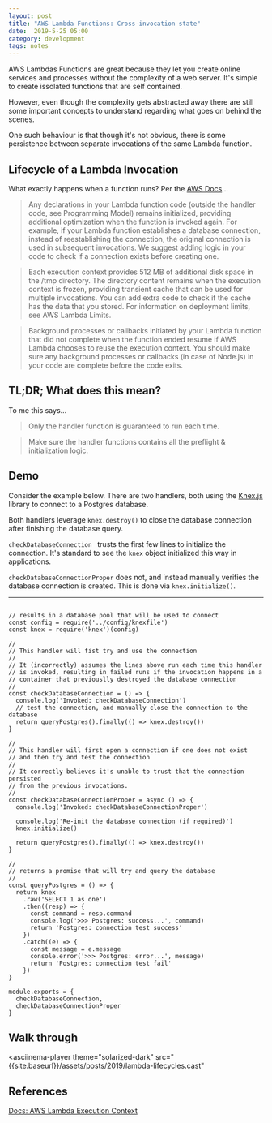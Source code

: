 ```yaml
---
layout: post
title: "AWS Lambda Functions: Cross-invocation state"
date:  2019-5-25 05:00
category: development
tags: notes
---
```


AWS Lambdas Functions are great because they let you create online services and processes without the complexity of a web server. It's simple to create issolated functions that are self contained.

However, even though the complexity gets abstracted away there are still some important concepts to understand regarding what goes on behind the scenes.

One such behaviour is that though it's not obvious, there is some persistence between separate invocations of the same Lambda function.

## Lifecycle of a Lambda Invocation

What exactly happens when a function runs? Per the [AWS Docs](https://docs.aws.amazon.com/lambda/latest/dg/running-lambda-code.html)...

> Any declarations in your Lambda function code (outside the handler code, see Programming Model) remains initialized, providing additional optimization when the function is invoked again. For example, if your Lambda function establishes a database connection, instead of reestablishing the connection, the original connection is used in subsequent invocations. We suggest adding logic in your code to check if a connection exists before creating one.

> Each execution context provides 512 MB of additional disk space in the /tmp directory. The directory content remains when the execution context is frozen, providing transient cache that can be used for multiple invocations. You can add extra code to check if the cache has the data that you stored. For information on deployment limits, see AWS Lambda Limits.

> Background processes or callbacks initiated by your Lambda function that did not complete when the function ended resume if AWS Lambda chooses to reuse the execution context. You should make sure any background processes or callbacks (in case of Node.js) in your code are complete before the code exits.

## TL;DR; What does this mean?

To me this says...

> Only the handler function is guaranteed to run each time.

> Make sure the handler functions contains all the preflight & initialization logic.

## Demo

Consider the example below. There are two handlers, both using the [Knex.js](http://knexjs.org) library to connect to a Postgres database.

Both handlers leverage `knex.destroy()` to close the database connection after finishing the database query.

`checkDatabaseConnection ` trusts the first few lines to initialize the connection. It's standard to see the `knex` object initialized this way in applications.

`checkDatabaseConnectionProper` does not, and instead manually verifies the database connection is created. This is done via `knex.initialize()`.

---

```

// results in a database pool that will be used to connect
const config = require('../config/knexfile')
const knex = require('knex')(config)

//
// This handler will fist try and use the connection
//
// It (incorrectly) assumes the lines above run each time this handler
// is invoked, resulting in failed runs if the invocation happens in a
// container that previouslly destroyed the database connection
//
const checkDatabaseConnection = () => {
  console.log('Invoked: checkDatabaseConnection')
  // test the connection, and manually close the connection to the database
  return queryPostgres().finally(() => knex.destroy())
}

//
// This handler will first open a connection if one does not exist
// and then try and test the connection
//
// It correctly believes it's unable to trust that the connection persisted
// from the previous invocations.
//
const checkDatabaseConnectionProper = async () => {
  console.log('Invoked: checkDatabaseConnectionProper')

  console.log('Re-init the database connection (if required)')
  knex.initialize()
  
  return queryPostgres().finally(() => knex.destroy())
}

//
// returns a promise that will try and query the database
//
const queryPostgres = () => {
  return knex
    .raw('SELECT 1 as one')
    .then((resp) => {
      const command = resp.command
      console.log('>>> Postgres: success...', command)
      return 'Postgres: connection test success'
    })
    .catch((e) => {
      const message = e.message
      console.error('>>> Postgres: error...', message)
      return 'Postgres: connection test fail'
    })
}

module.exports = {
  checkDatabaseConnection,
  checkDatabaseConnectionProper
}
```

## Walk through

<asciinema-player
    theme="solarized-dark"
    src="{{site.baseurl}}/assets/posts/2019/lambda-lifecycles.cast"
></asciinema-player>

## References

[Docs: AWS Lambda Execution Context](https://docs.aws.amazon.com/lambda/latest/dg/running-lambda-code.html)